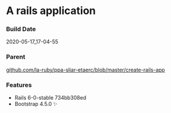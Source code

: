 
# A rails application

### Build Date
2020-05-17_17-04-55

### Parent
[github.com/la-ruby/ppa-sliar-etaerc/blob/master/create-rails-app](https://github.com/la-ruby/ppa-sliar-etaerc/blob/master/create-rails-app)

### Features

+ Rails 6-0-stable 734bb308ed
+ Bootstrap 4.5.0 :sparkles:


